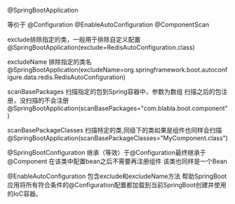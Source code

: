 @SpringBootApplication

等价于
@Configuration
@EnableAutoConfiguration
@ComponentScan

exclude排除指定的类，一般用于排除自定义配置
@SpringBootApplication(exclude=RedisAutoConfiguration.class)

excludeName
排除指定的类名
@SpringBootApplication(excludeName=org.springframework.boot.autoconfigure.data.redis.RedisAutoConfiguration)

scanBasePackages
扫描指定的包到Spring容器中，参数为数组
扫描之后的包注册，没扫描的不会注册
@SpringBootApplication(scanBasePackages="com.blabla.boot.component")

scanBasePackageClasses
扫描特定的类,同级下的类如果是组件也同样会扫描
@SpringBootApplication(scanBasePackageClasses="MyComponent.class")

@SpringBootConfiguration
继承（等效）于@Configuration最终继承于@Component 
在该类中配置bean之后不需要再注册组件
该类也同样是一个Bean

@EnableAutoConfiguration
包含exclude和excludeName方法
帮助SpringBoot应用将所有符合条件的@Configuration配置都加载到当前SpringBoot创建并使用的IoC容器。